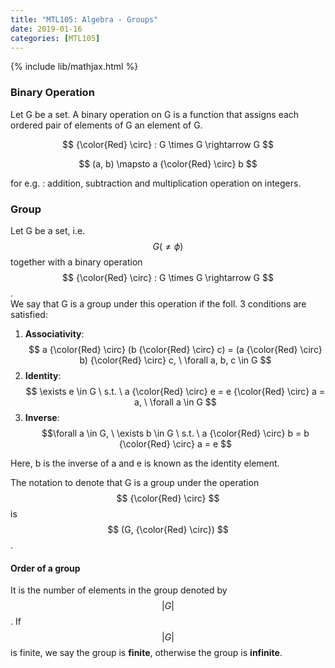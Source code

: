 ```yaml
---
title: "MTL105: Algebra - Groups"
date: 2019-01-16
categories: [MTL105]
---
```

{% include lib/mathjax.html %}

### Binary Operation
Let G be a set. A binary operation on G is a function that assigns each ordered pair of elements of G an element of G.

$$ {\color{Red} \circ} : G \times G \rightarrow G $$

$$ (a, b) \mapsto a {\color{Red} \circ} b $$

for e.g. : addition, subtraction and multiplication operation on integers.

### Group
Let G be a set, i.e. $$ G (\neq \phi) $$ together with a binary operation $$ {\color{Red} \circ} : G \times G \rightarrow G $$. <br>
We say that G is a group under this operation if the foll. 3 conditions are satisfied:
1. **Associativity**: $$ a {\color{Red} \circ} (b {\color{Red} \circ} c) = (a {\color{Red} \circ} b) {\color{Red} \circ} c, \ \forall a, b, c \in G $$
2. **Identity**: $$ \exists e \in G \ s.t. \ a {\color{Red} \circ} e = e {\color{Red} \circ} a = a, \ \forall a \in G $$
3. **Inverse**: $$\forall a \in G, \ \exists b \in G \ s.t. \ a {\color{Red} \circ} b = b {\color{Red} \circ} a = e $$

Here, b is the inverse of a and e is known as the identity element.

The notation to denote that G is a group under the operation $$ {\color{Red} \circ} $$ is $$ (G, {\color{Red} \circ}) $$. 

#### Order of a group
It is the number of elements in the group denoted by $$ \left | G \right | $$. If $$ \left | G \right | $$ is finite, we say the group is **finite**, otherwise the group is **infinite**.
